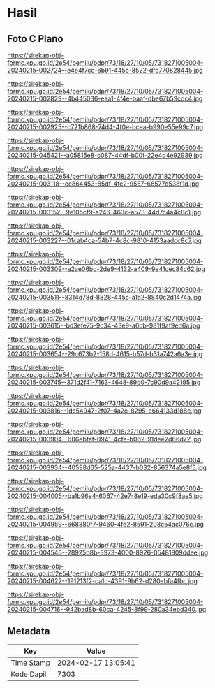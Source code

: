 # Hasil

## Foto C Plano

https://sirekap-obj-formc.kpu.go.id/2e54/pemilu/pdpr/73/18/27/10/05/7318271005004-20240215-002724--e4e4f7cc-6b91-445c-8522-dfc770828445.jpg

https://sirekap-obj-formc.kpu.go.id/2e54/pemilu/pdpr/73/18/27/10/05/7318271005004-20240215-002829--4b445036-eaa1-4f4e-baaf-dbe67b59cdc4.jpg

https://sirekap-obj-formc.kpu.go.id/2e54/pemilu/pdpr/73/18/27/10/05/7318271005004-20240215-002925--c721b868-74d4-4f0e-bcea-b990e55e99c7.jpg

https://sirekap-obj-formc.kpu.go.id/2e54/pemilu/pdpr/73/18/27/10/05/7318271005004-20240215-045421--a05815e8-c087-44df-b00f-22e4d4e92939.jpg

https://sirekap-obj-formc.kpu.go.id/2e54/pemilu/pdpr/73/18/27/10/05/7318271005004-20240215-003118--cc864453-85df-4fe2-9557-68577d538f1d.jpg

https://sirekap-obj-formc.kpu.go.id/2e54/pemilu/pdpr/73/18/27/10/05/7318271005004-20240215-003152--9e105cf9-a246-463c-a573-44d7c4a4c8c1.jpg

https://sirekap-obj-formc.kpu.go.id/2e54/pemilu/pdpr/73/18/27/10/05/7318271005004-20240215-003227--01cab4ca-54b7-4c8c-9810-4153aadcc8c7.jpg

https://sirekap-obj-formc.kpu.go.id/2e54/pemilu/pdpr/73/18/27/10/05/7318271005004-20240215-003309--a2ae06bd-2de9-4132-a409-9e41cec84c62.jpg

https://sirekap-obj-formc.kpu.go.id/2e54/pemilu/pdpr/73/18/27/10/05/7318271005004-20240215-003511--8314d78d-8828-445c-a1a2-8840c2d1474a.jpg

https://sirekap-obj-formc.kpu.go.id/2e54/pemilu/pdpr/73/18/27/10/05/7318271005004-20240215-003615--bd3efe75-9c34-43e9-a6cb-981f9af9ed6a.jpg

https://sirekap-obj-formc.kpu.go.id/2e54/pemilu/pdpr/73/18/27/10/05/7318271005004-20240215-003654--29c673b2-158d-4615-b57d-b31a742a6a3e.jpg

https://sirekap-obj-formc.kpu.go.id/2e54/pemilu/pdpr/73/18/27/10/05/7318271005004-20240215-003745--371d2f41-7163-4648-89b0-7c90d9a42195.jpg

https://sirekap-obj-formc.kpu.go.id/2e54/pemilu/pdpr/73/18/27/10/05/7318271005004-20240215-003816--1dc54947-2f07-4a2e-8295-e664133d188e.jpg

https://sirekap-obj-formc.kpu.go.id/2e54/pemilu/pdpr/73/18/27/10/05/7318271005004-20240215-003904--606ebfaf-0941-4cfe-b062-91dee2d66d72.jpg

https://sirekap-obj-formc.kpu.go.id/2e54/pemilu/pdpr/73/18/27/10/05/7318271005004-20240215-003934--40598d65-525a-4437-b032-856374a5e8f5.jpg

https://sirekap-obj-formc.kpu.go.id/2e54/pemilu/pdpr/73/18/27/10/05/7318271005004-20240215-004005--ba1b96e4-6067-42e7-8e19-eda30c9f8ae5.jpg

https://sirekap-obj-formc.kpu.go.id/2e54/pemilu/pdpr/73/18/27/10/05/7318271005004-20240215-004959--668380f7-9460-4fe2-8591-203c54ac076c.jpg

https://sirekap-obj-formc.kpu.go.id/2e54/pemilu/pdpr/73/18/27/10/05/7318271005004-20240215-004546--28925b8b-3973-4000-8926-05481809ddee.jpg

https://sirekap-obj-formc.kpu.go.id/2e54/pemilu/pdpr/73/18/27/10/05/7318271005004-20240215-004622--191213f2-ca1c-4391-9b62-d280ebfa4fbc.jpg

https://sirekap-obj-formc.kpu.go.id/2e54/pemilu/pdpr/73/18/27/10/05/7318271005004-20240215-004716--942bad8b-60ca-4245-8f99-280a34ebd340.jpg


## Metadata

| Key        | Value               |
| ---------- | ------------------- |
| Time Stamp | 2024-02-17 13:05:41 |
| Kode Dapil | 7303                |



